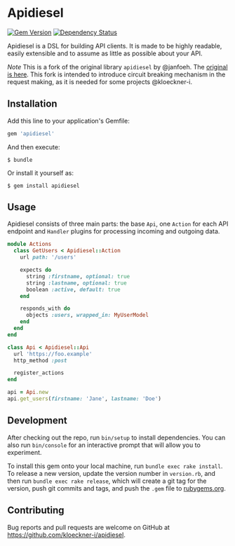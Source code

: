 # Apidiesel

[![Gem Version](https://badge.fury.io/rb/apidiesel.svg)](https://badge.fury.io/rb/apidiesel) [![Dependency Status](https://gemnasium.com/janfoeh/apidiesel.svg)](https://gemnasium.com/janfoeh/apidiesel)

Apidiesel is a DSL for building API clients. It is made to be highly readable,
easily extensible and to assume as little as possible about your API.

_Note_ This is a fork of the original library `apidiesel` by @janfoeh. The [original is here](https://github.com/janfoeh/apidiesel). This fork is intended to introduce circuit breaking mechanism in the request making, as it is needed for some projects @kloeckner-i.

## Installation

Add this line to your application's Gemfile:

```ruby
gem 'apidiesel'
```

And then execute:

    $ bundle

Or install it yourself as:

    $ gem install apidiesel

## Usage

Apidiesel consists of three main parts: the base `Api`, one `Action` for each API
endpoint and `Handler` plugins for processing incoming and outgoing data.

```ruby
module Actions
  class GetUsers < Apidiesel::Action
    url path: '/users'

    expects do
      string :firstname, optional: true
      string :lastname, optional: true
      boolean :active, default: true
    end

    responds_with do
      objects :users, wrapped_in: MyUserModel
    end
  end
end

class Api < Apidiesel::Api
  url 'https://foo.example'
  http_method :post

  register_actions
end

api = Api.new
api.get_users(firstname: 'Jane', lastname: 'Doe')
```

## Development

After checking out the repo, run `bin/setup` to install dependencies. You can also run `bin/console` for an interactive prompt that will allow you to experiment.

To install this gem onto your local machine, run `bundle exec rake install`. To release a new version, update the version number in `version.rb`, and then run `bundle exec rake release`, which will create a git tag for the version, push git commits and tags, and push the `.gem` file to [rubygems.org](https://rubygems.org).

## Contributing

Bug reports and pull requests are welcome on GitHub at https://github.com/kloeckner-i/apidiesel.

